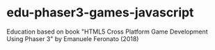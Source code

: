 # edu-phaser3-games-javascript
Education based on book "HTML5 Cross Platform Game Development Using Phaser 3" by Emanuele Feronato (2018)
